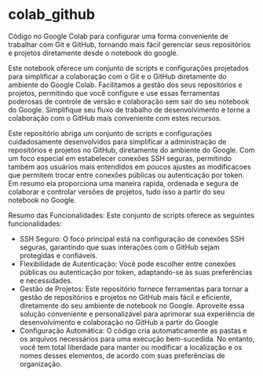 # colab_github
Código no Google Colab para configurar uma forma conveniente de trabalhar com Git e GitHub, tornando mais fácil gerenciar seus repositórios e projetos diretamente desde o notebook do google.

Este notebook oferece um conjunto de scripts e configurações projetados para simplificar a colaboração com o Git e o GitHub diretamente do ambiente do Google Colab. Facilitamos a gestão dos seus repositórios e projetos, permitindo que você configure e use essas ferramentas poderosas de controle de versão e colaboração sem sair do seu notebook do Google. Simplifique seu fluxo de trabalho de desenvolvimento e torne a colaboração com o GitHub mais conveniente com estes recursos.

Este repositório abriga um conjunto de scripts e configurações cuidadosamente desenvolvidos para simplificar a administração de repositórios e projetos no GitHub, diretamente do ambiente do Google. Com um foco especial em estabelecer conexões SSH seguras, permitindo também aos usuários mais entendidos em poucos ajustes as modificacoes que permitem trocar entre conexões públicas ou autenticação por token. Em resumo ela proporciona uma maneira rapida, ordenada e segura de colaborar e controlar versões de projetos, tudo isso a partir do seu notebook no Google.

Resumo das Funcionalidades:
Este conjunto de scripts oferece as seguintes funcionalidades:

- SSH Seguro: O foco principal está na configuração de conexões SSH seguras, garantindo que suas interações com o GitHub sejam protegidas e confiáveis.
- Flexibilidade de Autenticação: Você pode escolher entre conexões públicas ou autenticação por token, adaptando-se às suas preferências e necessidades.
- Gestão de Projetos: Este repositório fornece ferramentas para tornar a gestão de repositórios e projetos no GitHub mais fácil e eficiente, diretamente do seu ambiente de notebook no Google.
Aproveite essa solução conveniente e personalizável para aprimorar sua experiência de desenvolvimento e colaboração no GitHub a partir do Google
- Configuração Automática: O código cria automaticamente as pastas e os arquivos necessários para uma execução bem-sucedida. No entanto, você tem total liberdade para manter ou modificar a localização e os nomes desses elementos, de acordo com suas preferências de organização.
